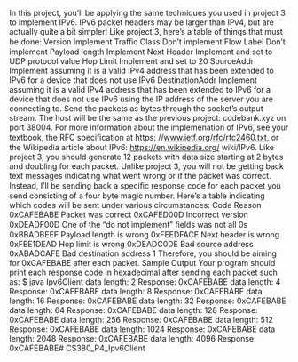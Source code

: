 In this project, you’ll be applying the same techniques you used in project 3 to implement IPv6. IPv6 packet headers may be larger than IPv4, but are actually quite a bit simpler! Like project 3, here’s a table of things that must be done: Version Implement Traﬃc Class Don’t implement Flow Label Don’t implement Payload length Implement Next Header Implement and set to UDP protocol value Hop Limit Implement and set to 20 SourceAddr Implement assuming it is a valid IPv4 address that has been extended to IPv6 for a device that does not use IPv6 DestinationAddr Implement assuming it is a valid IPv4 address that has been extended to IPv6 for a device that does not use IPv6 using the IP address of the server you are connecting to.
Send the packets as bytes through the socket’s output stream. The host will be the same as the previous project: codebank.xyz on port 38004.
For more information about the implemenation of IPv6, see your textbook, the RFC speciﬁcation at https: //www.ietf.org/rfc/rfc2460.txt, or the Wikipedia article about IPv6: https://en.wikipedia.org/ wiki/IPv6.
Like project 3, you should generate 12 packets with data size starting at 2 bytes and doubling for each packet.
Unlike project 3, you will not be getting back text messages indicating what went wrong or if the packet was correct. Instead, I’ll be sending back a speciﬁc response code for each packet you send consisting of a four byte magic number. Here’s a table indicating which codes will be sent under various circumstances:
Code Reason 0xCAFEBABE Packet was correct 0xCAFED00D Incorrect version 0xDEADF00D One of the “do not implement” ﬁelds was not all 0s 0xBBADBEEF Payload length is wrong 0xFEEDFACE Next header is wrong 0xFEE1DEAD Hop limit is wrong 0xDEADC0DE Bad source address 0xABADCAFE Bad destination address
1
Therefore, you should be aiming for 0xCAFEBABE after each packet.
Sample Output
Your program should print each response code in hexadecimal after sending each packet such as:
$ java Ipv6Client data length: 2 Response: 0xCAFEBABE
data length: 4 Response: 0xCAFEBABE
data length: 8 Response: 0xCAFEBABE
data length: 16 Response: 0xCAFEBABE
data length: 32 Response: 0xCAFEBABE
data length: 64 Response: 0xCAFEBABE
data length: 128 Response: 0xCAFEBABE
data length: 256 Response: 0xCAFEBABE
data length: 512 Response: 0xCAFEBABE
data length: 1024 Response: 0xCAFEBABE
data length: 2048 Response: 0xCAFEBABE
data length: 4096 Response: 0xCAFEBABE# CS380_P4_Ipv6Client
